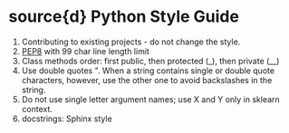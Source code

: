 # source{d} Python Style Guide

1. Contributing to existing projects - do not change the style.
2. [PEP8](https://www.python.org/dev/peps/pep-0008/) with 99 char line length limit
3. Class methods order: first public, then protected (_), then private (__)
4. Use double quotes ". When a string contains single or double quote characters, however, use the other one to avoid backslashes in the string.
5. Do not use single letter argument names; use X and Y only in sklearn context.
6. docstrings: Sphinx style
